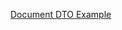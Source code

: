 [Document DTO Example](https://community.progress.com/s/question/0D5Pb00001c6LhkKAE/renderer-how-to-select-uploaded-document-dynamically-on-restclientcreateitem)